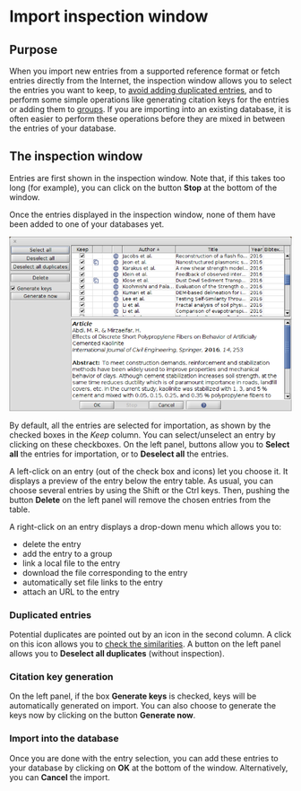 # Import inspection window

## Purpose

When you import new entries from a supported reference format or fetch entries directly from the Internet, the inspection window allows you to select the entries you want to keep, to [avoid adding duplicated entries](../../finding-sorting-and-cleaning-entries/findduplicates.md), and to perform some simple operations like generating citation keys for the entries or adding them to [groups](../../finding-sorting-and-cleaning-entries/groups.md). If you are importing into an existing database, it is often easier to perform these operations before they are mixed in between the entries of your database.

## The inspection window

Entries are first shown in the inspection window. Note that, if this takes too long (for example), you can click on the button **Stop** at the bottom of the window.

Once the entries displayed in the inspection window, none of them have been added to one of your databases yet.

![Screenshot of the inspection window](<../../.gitbook/assets/inspectionwindow (2) (2) (2) (2) (2) (2) (2) (2) (4) (4) (2) (1) (1) (1) (1) (2).png>)

By default, all the entries are selected for importation, as shown by the checked boxes in the _Keep_ column. You can select/unselect an entry by clicking on these checkboxes. On the left panel, buttons allow you to **Select all** the entries for importation, or to **Deselect all** the entries.

A left-click on an entry (out of the check box and icons) let you choose it. It displays a preview of the entry below the entry table. As usual, you can choose several entries by using the Shift or the Ctrl keys. Then, pushing the button **Delete** on the left panel will remove the chosen entries from the table.

A right-click on an entry displays a drop-down menu which allows you to:

* delete the entry
* add the entry to a group
* link a local file to the entry
* download the file corresponding to the entry
* automatically set file links to the entry
* attach an URL to the entry

### Duplicated entries

Potential duplicates are pointed out by an icon in the second column. A click on this icon allows you to [check the similarities](../../finding-sorting-and-cleaning-entries/findduplicates.md). A button on the left panel allows you to **Deselect all duplicates** (without inspection).

### Citation key generation

On the left panel, if the box **Generate keys** is checked, keys will be automatically generated on import. You can also choose to generate the keys now by clicking on the button **Generate now**.

### Import into the database

Once you are done with the entry selection, you can add these entries to your database by clicking on **OK** at the bottom of the window. Alternatively, you can **Cancel** the import.
